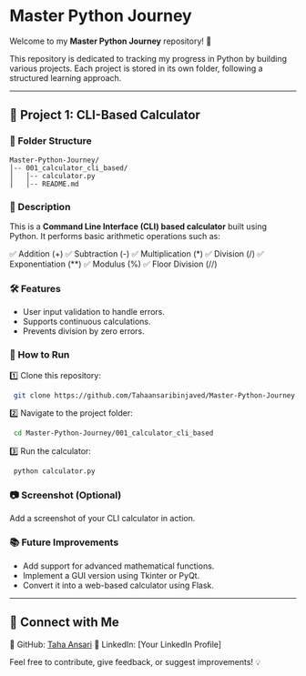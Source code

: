 # Master Python Journey

Welcome to my **Master Python Journey** repository! 🚀

This repository is dedicated to tracking my progress in Python by building various projects. Each project is stored in its own folder, following a structured learning approach.

---

## 📌 Project 1: CLI-Based Calculator

### 📂 Folder Structure

```
Master-Python-Journey/
│-- 001_calculator_cli_based/
│   │-- calculator.py
│   │-- README.md
```

### 📜 Description

This is a **Command Line Interface (CLI) based calculator** built using Python. It performs basic arithmetic operations such as:

✅ Addition (+)
✅ Subtraction (-)
✅ Multiplication (\*)
✅ Division (/)
✅ Exponentiation (\*\*)
✅ Modulus (%)
✅ Floor Division (//)

### 🛠 Features

- User input validation to handle errors.
- Supports continuous calculations.
- Prevents division by zero errors.

### 🚀 How to Run

1️⃣ Clone this repository:

```bash
 git clone https://github.com/Tahaansaribinjaved/Master-Python-Journey.git
```

2️⃣ Navigate to the project folder:

```bash
 cd Master-Python-Journey/001_calculator_cli_based
```

3️⃣ Run the calculator:

```bash
 python calculator.py
```

### 📷 Screenshot (Optional)

Add a screenshot of your CLI calculator in action.

### 📚 Future Improvements

- Add support for advanced mathematical functions.
- Implement a GUI version using Tkinter or PyQt.
- Convert it into a web-based calculator using Flask.

---

## 🔗 Connect with Me

📌 GitHub: [Taha Ansari](https://github.com/Tahaansaribinjaved)
📌 LinkedIn: [Your LinkedIn Profile]

Feel free to contribute, give feedback, or suggest improvements! 💡

